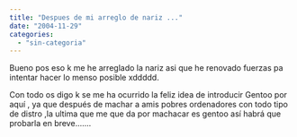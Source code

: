 ```yaml
---
title: "Despues de mi arreglo de nariz ..."
date: "2004-11-29"
categories: 
  - "sin-categoria"
---
```


Bueno pos eso k me he arreglado la nariz asi que he renovado fuerzas pa intentar hacer lo menso posible xddddd.

Con todo os digo k se me ha ocurrido la feliz idea de introducir Gentoo por aquí , ya que después de machar a amis pobres ordenadores con todo tipo de distro ,la ultima que me que da por machacar es gentoo así habrá que probarla en breve.......
